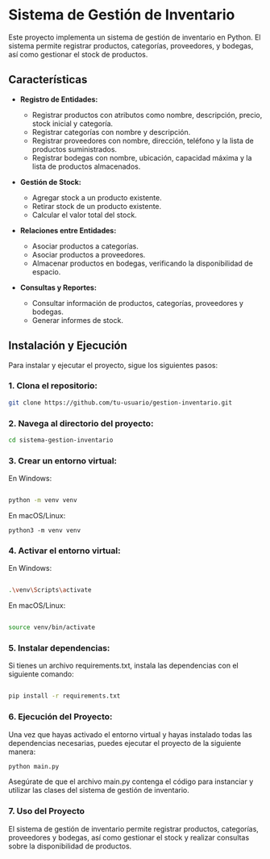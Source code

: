 # Sistema de Gestión de Inventario

Este proyecto implementa un sistema de gestión de inventario en Python. El sistema permite registrar productos, categorías, proveedores, y bodegas, así como gestionar el stock de productos.

## Características

- **Registro de Entidades:**
  - Registrar productos con atributos como nombre, descripción, precio, stock inicial y categoría.
  - Registrar categorías con nombre y descripción.
  - Registrar proveedores con nombre, dirección, teléfono y la lista de productos suministrados.
  - Registrar bodegas con nombre, ubicación, capacidad máxima y la lista de productos almacenados.

- **Gestión de Stock:**
  - Agregar stock a un producto existente.
  - Retirar stock de un producto existente.
  - Calcular el valor total del stock.

- **Relaciones entre Entidades:**
  - Asociar productos a categorías.
  - Asociar productos a proveedores.
  - Almacenar productos en bodegas, verificando la disponibilidad de espacio.

- **Consultas y Reportes:**
  - Consultar información de productos, categorías, proveedores y bodegas.
  - Generar informes de stock.

## Instalación y Ejecución

Para instalar y ejecutar el proyecto, sigue los siguientes pasos:

### 1. Clona el repositorio:

```bash
git clone https://github.com/tu-usuario/gestion-inventario.git

```
### 2. Navega al directorio del proyecto:
```bash
cd sistema-gestion-inventario
```
### 3. Crear un entorno virtual:
En Windows:
```bash

python -m venv venv
```
En macOS/Linux:
```
python3 -m venv venv
```
### 4. Activar el entorno virtual:
En Windows:
```bash

.\venv\Scripts\activate
```
En macOS/Linux:
```bash

source venv/bin/activate
```
### 5. Instalar dependencias:
Si tienes un archivo requirements.txt, instala las dependencias con el siguiente comando:

```bash

pip install -r requirements.txt
```
### 6. Ejecución del Proyecto:
Una vez que hayas activado el entorno virtual y hayas instalado todas las dependencias necesarias, puedes ejecutar el proyecto de la siguiente manera:

```bash
python main.py
```
Asegúrate de que el archivo main.py contenga el código para instanciar y utilizar las clases del sistema de gestión de inventario.

### 7. Uso del Proyecto
El sistema de gestión de inventario permite registrar productos, categorías, proveedores y bodegas, así como gestionar el stock y realizar consultas sobre la disponibilidad de productos.

